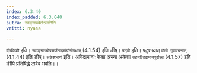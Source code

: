 ```yaml
---
index: 6.3.40
index_padded: 6.3.040
sutra: स्वङ्गाच्चेतोऽमानिनि
vritti: nyasa

---
```

`दीर्घकेशी` इति। `स्वाङ्गाच्चोपसर्जनादसंयोगोपधात्` (4.1.54) इति ङीष्। `षट्वी` इति। पटुशब्दात् `वोतो गुणवचनात्` (4.1.44) इति ङीष्।
`अकेशभार्यः` इति। अविद्यमानाः केशा अस्या अकेशा `सहनञ्विद्यमानपूर्वाच्च` (4.1.57) इति ङीपि प्रतिषिद्धे टावेव भवति।।
